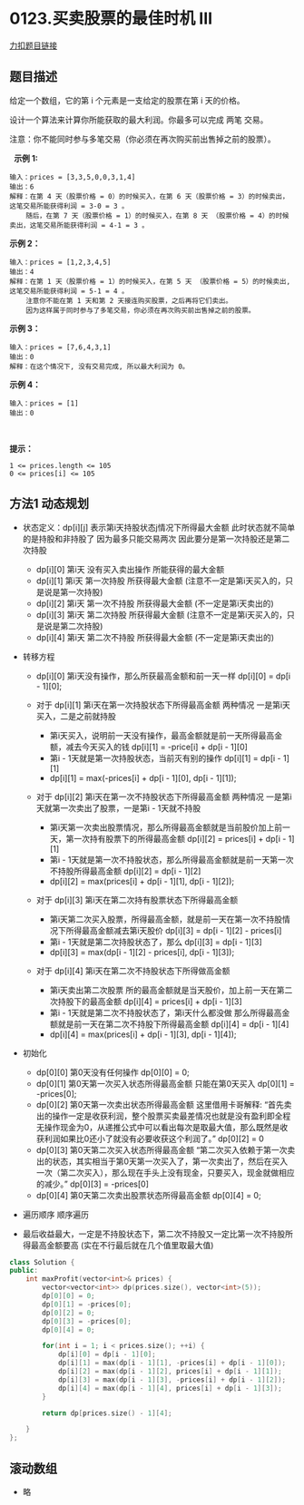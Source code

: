 <p id="买卖股票的最佳时机三"></p>

# 0123.买卖股票的最佳时机 III  

[力扣题目链接](https://leetcode.cn/problems/best-time-to-buy-and-sell-stock-iii/)    


## 题目描述   

给定一个数组，它的第 i 个元素是一支给定的股票在第 i 天的价格。

设计一个算法来计算你所能获取的最大利润。你最多可以完成 两笔 交易。

注意：你不能同时参与多笔交易（你必须在再次购买前出售掉之前的股票）。

 
**示例 1:**

    输入：prices = [3,3,5,0,0,3,1,4]
    输出：6
    解释：在第 4 天（股票价格 = 0）的时候买入，在第 6 天（股票价格 = 3）的时候卖出，这笔交易所能获得利润 = 3-0 = 3 。
        随后，在第 7 天（股票价格 = 1）的时候买入，在第 8 天 （股票价格 = 4）的时候卖出，这笔交易所能获得利润 = 4-1 = 3 。

**示例 2：**

    输入：prices = [1,2,3,4,5]
    输出：4
    解释：在第 1 天（股票价格 = 1）的时候买入，在第 5 天 （股票价格 = 5）的时候卖出, 这笔交易所能获得利润 = 5-1 = 4 。   
        注意你不能在第 1 天和第 2 天接连购买股票，之后再将它们卖出。   
        因为这样属于同时参与了多笔交易，你必须在再次购买前出售掉之前的股票。

**示例 3：**

    输入：prices = [7,6,4,3,1] 
    输出：0 
    解释：在这个情况下, 没有交易完成, 所以最大利润为 0。

**示例 4：**

    输入：prices = [1]
    输出：0
 

**提示：**

    1 <= prices.length <= 105
    0 <= prices[i] <= 105




## 方法1 动态规划  



* 状态定义：dp[i][j] 表示第i天持股状态j情况下所得最大金额  此时状态就不简单的是持股和非持股了 因为最多只能交易两次 因此要分是第一次持股还是第二次持股  
    * dp[i][0]  第i天 没有买入卖出操作 所能获得的最大金额  
    * dp[i][1]  第i天 第一次持股 所获得最大金额 (注意不一定是第i天买入的，只是说是第一次持股)  
    * dp[i][2]  第i天 第一次不持股 所获得最大金额 (不一定是第i天卖出的)  
    * dp[i][3]  第i天 第二次持股 所获得最大金额 (注意不一定是第i天买入的，只是说是第二次持股)
    * dp[i][4]  第i天 第二次不持股 所获得最大金额 (不一定是第i天卖出的)
    

* 转移方程  
    * dp[i][0] 第i天没有操作，那么所获最高金额和前一天一样  dp[i][0] = dp[i - 1][0];
   
    * 对于 dp[i][1] 第i天在第一次持股状态下所得最高金额   两种情况 一是第i天买入，二是之前就持股  
        * 第i天买入，说明前一天没有操作，最高金额就是前一天所得最高金额，减去今天买入的钱 dp[i][1] = -price[i] + dp[i - 1][0] 
        * 第i - 1天就是第一次持股状态，当前灭有别的操作  dp[i][1] = dp[i - 1][1]
        * dp[i][1] = max(-prices[i] + dp[i - 1][0], dp[i - 1][1]);  

    * 对于 dp[i][2] 第i天在第一次不持股状态下所得最高金额  两种情况  一是第i天就第一次卖出了股票，一是第i - 1天就不持股  
        * 第i天第一次卖出股票情况，那么所得最高金额就是当前股价加上前一天，第一次持有股票下的所得最高金额 dp[i][2] = prices[i] + dp[i - 1][1]  
        * 第i - 1天就是第一次不持股状态，那么所得最高金额就是前一天第一次不持股所得最高金额  dp[i][2] = dp[i - 1][2]
        * dp[i][2] = max(prices[i] + dp[i - 1][1], dp[i - 1][2]);


    * 对于 dp[i][3] 第i天在第二次持有股票状态下所得最高金额  
        * 第i天第二次买入股票，所得最高金额，就是前一天在第一次不持股情况下所得最高金额减去第i天股价 dp[i][3] = dp[i - 1][2] - prices[i]
        * 第i - 1天就是第二次持股状态了，那么 dp[i][3] = dp[i - 1][3]
        * dp[i][3] = max(dp[i - 1][2] - prices[i], dp[i - 1][3]);

    * 对于 dp[i][4] 第i天在第二次不持股状态下所得做高金额  
        * 第i天卖出第二次股票 所的最高金额就是当天股价，加上前一天在第二次持股下的最高金额  dp[i][4] = prices[i] + dp[i - 1][3]  
        * 第i - 1天就是第二次不持股状态了，第i天什么都没做 那么所得最高金额就是前一天在第二次不持股下所得最高金额 dp[i][4] = dp[i - 1][4]  
        * dp[i][4] = max(prices[i] + dp[i - 1][3], dp[i - 1][4]);

* 初始化  
    * dp[0][0] 第0天没有任何操作 dp[0][0] = 0;
    * dp[0][1] 第0天第一次买入状态所得最高金额 只能在第0天买入  dp[0][1] = -prices[0];
    * dp[0][2] 第0天第一次卖出状态所得最高金额  这里借用卡哥解释: “首先卖出的操作一定是收获利润，整个股票买卖最差情况也就是没有盈利即全程无操作现金为0，从递推公式中可以看出每次是取最大值，那么既然是收获利润如果比0还小了就没有必要收获这个利润了。”  dp[0][2] = 0
    * dp[0][3] 第0天第二次买入状态所得最高金额  “第二次买入依赖于第一次卖出的状态，其实相当于第0天第一次买入了，第一次卖出了，然后在买入一次（第二次买入），那么现在手头上没有现金，只要买入，现金就做相应的减少。”  dp[0][3] = -prices[0]  
    * dp[0][4] 第0天第二次卖出股票状态所得最高金额  dp[0][4] = 0;


* 遍历顺序  顺序遍历  

* 最后收益最大，一定是不持股状态下，第二次不持股又一定比第一次不持股所得最高金额要高 (实在不行最后就在几个值里取最大值)  


```cpp
class Solution {
public:
    int maxProfit(vector<int>& prices) {
        vector<vector<int>> dp(prices.size(), vector<int>(5));
        dp[0][0] = 0;
        dp[0][1] = -prices[0];
        dp[0][2] = 0;
        dp[0][3] = -prices[0];
        dp[0][4] = 0;

        for(int i = 1; i < prices.size(); ++i) {
            dp[i][0] = dp[i - 1][0];
            dp[i][1] = max(dp[i - 1][1], -prices[i] + dp[i - 1][0]);
            dp[i][2] = max(dp[i - 1][2], prices[i] + dp[i - 1][1]);
            dp[i][3] = max(dp[i - 1][3], -prices[i] + dp[i - 1][2]);
            dp[i][4] = max(dp[i - 1][4], prices[i] + dp[i - 1][3]);
        }

        return dp[prices.size() - 1][4];

    }
};
```


## 滚动数组  

* 略  



